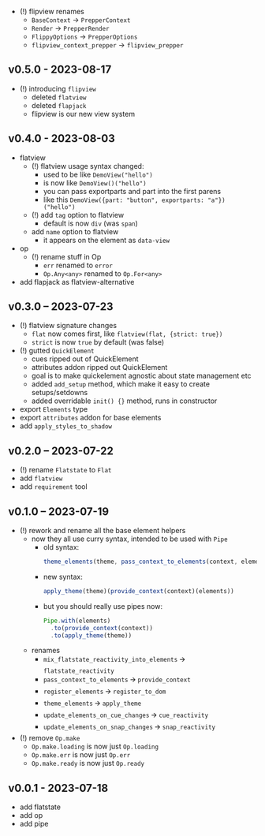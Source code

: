 
- (!) flipview renames
  - `BaseContext` -> `PrepperContext`
  - `Render` -> `PrepperRender`
  - `FlippyOptions` -> `PrepperOptions`
  - `flipview_context_prepper` -> `flipview_prepper`

## v0.5.0 - 2023-08-17

- (!) introducing `flipview`
  - deleted `flatview`
  - deleted `flapjack`
  - flipview is our new view system

## v0.4.0 - 2023-08-03

- flatview
  - (!) flatview usage syntax changed:
    - used to be like `DemoView("hello")`
    - is now like `DemoView()("hello")`
    - you can pass exportparts and part into the first parens
    - like this `DemoView({part: "button", exportparts: "a"})("hello")`
  - (!) add `tag` option to flatview
    - default is now `div` (was `span`)
  - add `name` option to flatview
    - it appears on the element as `data-view`
- op
  - (!) rename stuff in Op
    - `err` renamed to `error`
    - `Op.Any<any>` renamed to `Op.For<any>`
- add flapjack as flatview-alternative

## v0.3.0 – 2023-07-23

- (!) flatview signature changes
  - `flat` now comes first, like `flatview(flat, {strict: true})`
  - `strict` is now `true` by default (was false)
- (!) gutted `QuickElement`
  - cues ripped out of QuickElement
  - attributes addon ripped out QuickElement
  - goal is to make quickelement agnostic about state management etc
  - added `add_setup` method, which make it easy to create setups/setdowns
  - added overridable `init() {}` method, runs in constructor
- export `Elements` type
- export `attributes` addon for base elements
- add `apply_styles_to_shadow`

## v0.2.0 – 2023-07-22

- (!) rename `Flatstate` to `Flat`
- add `flatview`
- add `requirement` tool

## v0.1.0 – 2023-07-19

- (!) rework and rename all the base element helpers
  - now they all use curry syntax, intended to be used with `Pipe`
    - old syntax:
      ```ts
      theme_elements(theme, pass_context_to_elements(context, elements))
      ```
    - new syntax:
      ```ts
      apply_theme(theme)(provide_context(context)(elements))
      ```
    - but you should really use pipes now:
      ```ts
      Pipe.with(elements)
        .to(provide_context(context))
        .to(apply_theme(theme))
      ```
  - renames
    - `mix_flatstate_reactivity_into_elements` 🡪 `flatstate_reactivity`
    - `pass_context_to_elements` 🡪 `provide_context`
    - `register_elements` 🡪 `register_to_dom`
    - `theme_elements` 🡪 `apply_theme`
    - `update_elements_on_cue_changes` 🡪 `cue_reactivity`
    - `update_elements_on_snap_changes` 🡪 `snap_reactivity`
- (!) remove `Op.make`
  - `Op.make.loading` is now just `Op.loading`
  - `Op.make.err` is now just `Op.err`
  - `Op.make.ready` is now just `Op.ready`

## v0.0.1 - 2023-07-18

- add flatstate
- add op
- add pipe

